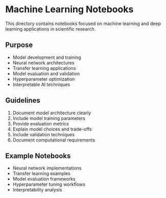 # Machine Learning Notebooks

This directory contains notebooks focused on machine learning and deep learning applications in scientific research.

## Purpose
- Model development and training
- Neural network architectures
- Transfer learning applications
- Model evaluation and validation
- Hyperparameter optimization
- Interpretable AI techniques

## Guidelines
1. Document model architecture clearly
2. Include model training parameters
3. Provide evaluation metrics
4. Explain model choices and trade-offs
5. Include validation techniques
6. Document computational requirements

## Example Notebooks
- Neural network implementations
- Transfer learning examples
- Model evaluation frameworks
- Hyperparameter tuning workflows
- Interpretability analysis 